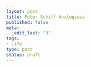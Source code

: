 ```yaml
--- 
layout: post
title: Peter Schiff Analogiess
published: false
meta: 
  _edit_last: "3"
tags: 
- Life
type: post
status: draft
---
```


